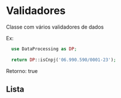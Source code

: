 # Validadores
Classe com vários validadores de dados

Ex:
```php
  use DataProcessing as DP;
  
  return DP::isCnpj('06.990.590/0001-23');
```
Retorno: true


## Lista
